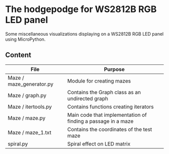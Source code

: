 # The hodgepodge for WS2812B RGB LED panel
Some miscellaneous visualizations displaying on a WS2812B RGB LED panel using MicroPython.

## Content  

| File | Purpose |
| --- | --- |
| Maze / maze_generator.py | Module for creating mazes |
| Maze / graph.py | Contains the Graph class as an undirected graph |
| Maze / itertools.py | Contains functions creating iterators |
| Maze / maze.py | Main code that implementation of finding a passage in a maze |
| Maze / maze_1.txt | Contains the coordinates of the test maze  |
| spiral.py | Spiral effect on LED matrix  |
